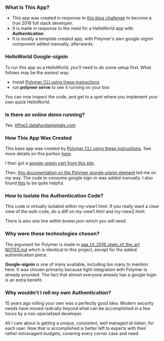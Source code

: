 ### What Is This App?

 * This app was created in response to [this blog challenge](https://betterologist.net/2016/07/you-are-a-failure-full-stack-2016-if/) to become a true 2016 full stack developer.
 * It is made in response to the need for a HelloWorld app with **Authentication**
 * It is mostly a template created app, with Polymer's own google-signin component added manually, afterwards.
 
### HelloWorld Google-signin

To run this app as a HelloWorld, you'll need to do some setup first. What follows may be the easiest way:

 * Install [Polymer CLI using these instructions](https://www.polymer-project.org/1.0/start/toolbox/set-up#install-the-polymer-cli)
 * run **polymer serve** to see it running on your box
 
You can now inspect the code, and get to a spot where you implement your own quick HelloWorld.
 
### Is there an online demo running?

Yes. [ttfhw2.datafundamentals.com](https://ttfhw2.datafundamentals.com)

### How This App Was Created

This base app was created by [Polymer CLI using these instructions](https://www.polymer-project.org/1.0/start/toolbox/set-up#install-the-polymer-cli). See more details on this portion [here](https://github.com/TTFHW/aaa_UI_2016_state_of_the_art/blob/master/NOTES.md).

I then got a [google-signin cert from this site](https://developers.google.com/identity/sign-in/web/devconsole-project).

Then, [this documentation on the Polymer google-signin element](https://elements.polymer-project.org/elements/google-signin) led me on my way. The code to consume google sign-in was added manually.
I also found [this](https://developers.google.com/identity/sign-in/web/people) to be quite helpful.

### How to Isolate the Authentication Code?

This code is virtually isolated within my-view1.html. If you really want a clear view of the auth code, do a diff on my-view1.html and my-view2.html.

There is also one line within bower.json which you will need.

### Why were these technologies chosen?

The argument for Polymer is made in [aaa_UI_2016_state_of_the_art NOTES.md](https://github.com/TTFHW/aaa_UI_2016_state_of_the_art/blob/master/NOTES.md) 
which is identical to this project, except for the added authentication piece.

**Google-signin** is one of many available, including too many to mention here. 
It was chosen primarily because tight integration with Polymer is already provided.
The fact that almost everyone already has a google login is an extra benefit.

### Why wouldn't I roll my own Authentication?

15 years ago rolling your own was a perfectly good idea. 
Modern security needs have moved radically beyond what can be accomplished in a
few hours by a non-specialized developer. 

All I care about is getting a unique, consistent, well managed id-token, for each user. How that is accomplished is better
left to experts with their rather extravagent budgets, covering every corner case and need.






